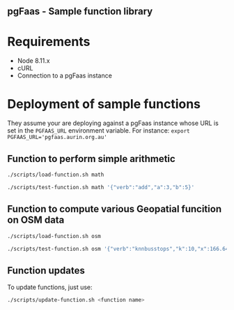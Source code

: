 ## pgFaas - Sample function library

# Requirements

* Node 8.11.x
* cURL
* Connection to a pgFaas instance


# Deployment of sample functions

They assume your are deploying against a pgFaas instance whose URL is
set in the `PGFAAS_URL` environment variable.
 For instance: `export PGFAAS_URL='pgfaas.aurin.org.au'`


## Function to perform simple arithmetic

```bash
./scripts/load-function.sh math
```
```bash
./scripts/test-function.sh math '{"verb":"add","a":3,"b":5}'

```


## Function to compute various Geopatial funcition on OSM data
```bash
./scripts/load-function.sh osm
```
```bash
./scripts/test-function.sh osm '{"verb":"knnbusstops","k":10,"x":166.646898376803,"y":-22.2855301970543}'
```


## Function updates

To update functions, just use:
```bash
./scripts/update-function.sh <function name>
